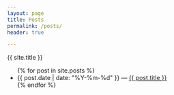 ```yaml
---
layout: page
title: Posts
permalink: /posts/
header: true

---
```

<p>{{ site.title }}</p>
<ul>
{% for post in site.posts %}
  <li>
    {{ post.date | date: "%Y-%m-%d"  }} &mdash; <a href="{{ post.url }}">{{ post.title }}</a>
  </li>
{% endfor %}
</ul>
